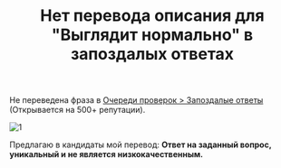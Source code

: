 ﻿---
title: "Нет перевода описания для &quot;Выглядит нормально&quot; в запоздалых ответах"
se.owner.user_id: 474588
se.owner.display_name: "ΝNL993"
se.owner.link: "https://ru.meta.stackoverflow.com/users/474588/%ce%9dnl993"
se.link: "https://ru.meta.stackoverflow.com/questions/12045/%d0%9d%d0%b5%d1%82-%d0%bf%d0%b5%d1%80%d0%b5%d0%b2%d0%be%d0%b4%d0%b0-%d0%be%d0%bf%d0%b8%d1%81%d0%b0%d0%bd%d0%b8%d1%8f-%d0%b4%d0%bb%d1%8f-%d0%92%d1%8b%d0%b3%d0%bb%d1%8f%d0%b4%d0%b8%d1%82-%d0%bd%d0%be%d1%80%d0%bc%d0%b0%d0%bb%d1%8c%d0%bd%d0%be-%d0%b2-%d0%b7%d0%b0%d0%bf%d0%be%d0%b7%d0%b4%d0%b0%d0%bb%d1%8b%d1%85-%d0%be%d1%82%d0%b2%d0%b5%d1%82%d0%b0%d1%85"
se.question_id: 12045
se.post_type: question
---
<p>Не переведена фраза в <a href="https://ru.stackoverflow.com/review/late-answers">Очереди проверок &gt; Запоздалые ответы</a> (Открывается на 500+ репутации).</p>
<p><img src="https://i.stack.imgur.com/TjBqL.png" alt="1" /></p>
<p>Предлагаю в кандидаты мой перевод: <strong>Ответ на заданный вопрос, уникальный и не является низкокачественным.</strong></p>
